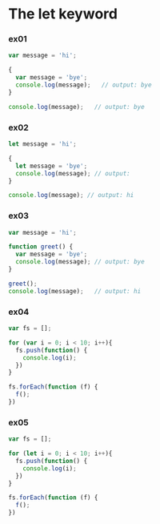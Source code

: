 # The let keyword

### ex01

```js
var message = 'hi';

{
  var message = 'bye';
  console.log(message);   // output: bye  
}

console.log(message);   // output: bye
```

### ex02

```js
let message = 'hi';

{
  let message = 'bye';
  console.log(message); // output: 
}

console.log(message); // output: hi
```

### ex03

```js
var message = 'hi';

function greet() {
  var message = 'bye';
  console.log(message); // output: bye
}

greet();
console.log(message);   // output: hi
```

### ex04

```js
var fs = [];

for (var i = 0; i < 10; i++){
  fs.push(function() {
    console.log(i);
  })
}

fs.forEach(function (f) {
  f();
})
```

### ex05

```js
var fs = [];

for (let i = 0; i < 10; i++){
  fs.push(function() {
    console.log(i);
  })
}

fs.forEach(function (f) {
  f();
})

```